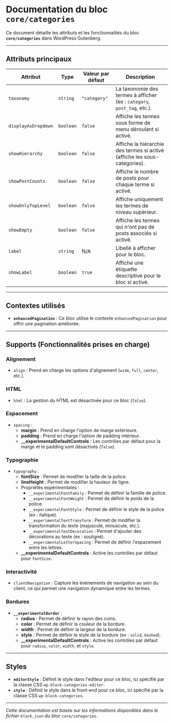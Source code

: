 # Documentation du bloc `core/categories`

Ce document détaille les attributs et les fonctionnalités du bloc **`core/categories`** dans WordPress Gutenberg.

---

## Attributs principaux

| **Attribut**        | **Type**   | **Valeur par défaut** | **Description**                                                               |
|---------------------|------------|-----------------------|-------------------------------------------------------------------------------|
| `taxonomy`          | `string`   | `"category"`          | La taxonomie des termes à afficher (ex : `category`, `post_tag`, etc.).        |
| `displayAsDropdown` | `boolean`  | `false`               | Affiche les termes sous forme de menu déroulant si activé.                     |
| `showHierarchy`     | `boolean`  | `false`               | Affiche la hiérarchie des termes si activé (affiche les sous-catégories).     |
| `showPostCounts`    | `boolean`  | `false`               | Affiche le nombre de posts pour chaque terme si activé.                        |
| `showOnlyTopLevel`  | `boolean`  | `false`               | Affiche uniquement les termes de niveau supérieur.                            |
| `showEmpty`         | `boolean`  | `false`               | Affiche les termes qui n'ont pas de posts associés si activé.                 |
| `label`             | `string`   | N/A                   | Libellé à afficher pour le bloc.                                              |
| `showLabel`         | `boolean`  | `true`                | Affiche une étiquette descriptive pour le bloc si activé.                     |

---

## Contextes utilisés

- **`enhancedPagination`** : Ce bloc utilise le contexte `enhancedPagination` pour offrir une pagination améliorée.

---

## Supports (Fonctionnalités prises en charge)

### **Alignement**
- `align` : Prend en charge les options d'alignement (`wide`, `full`, `center`, etc.).

### **HTML**
- `html` : La gestion du HTML est désactivée pour ce bloc (`false`).

### **Espacement**
- `spacing` : 
  - **margin** : Prend en charge l'option de marge extérieure.
  - **padding** : Prend en charge l'option de padding intérieur.
  - **__experimentalDefaultControls** : Les contrôles par défaut pour la marge et le padding sont désactivés (`false`).

### **Typographie**
- `typography` :
  - **fontSize** : Permet de modifier la taille de la police.
  - **lineHeight** : Permet de modifier la hauteur de ligne.
  - Propriétés expérimentales :
    - `__experimentalFontFamily` : Permet de définir la famille de police.
    - `__experimentalFontWeight` : Permet de définir le poids de la police.
    - `__experimentalFontStyle` : Permet de définir le style de la police (ex : italique).
    - `__experimentalTextTransform` : Permet de modifier la transformation du texte (majuscule, minuscule, etc.).
    - `__experimentalTextDecoration` : Permet d'ajouter des décorations au texte (ex : souligné).
    - `__experimentalLetterSpacing` : Permet de définir l'espacement entre les lettres.
  - **__experimentalDefaultControls** : Active les contrôles par défaut pour `fontSize`.

### **Interactivité**
- `clientNavigation` : Capture les événements de navigation au sein du client, ce qui permet une navigation dynamique entre les termes.

### **Bordures**
- **`__experimentalBorder`** :
  - **radius** : Permet de définir le rayon des coins.
  - **color** : Permet de définir la couleur de la bordure.
  - **width** : Permet de définir la largeur de la bordure.
  - **style** : Permet de définir le style de la bordure (ex : `solid`, `dashed`).
  - **__experimentalDefaultControls** : Active les contrôles par défaut pour `radius`, `color`, `width`, et `style`.

---

## Styles

- **`editorStyle`** : Définit le style dans l'éditeur pour ce bloc, ici spécifié par la classe CSS `wp-block-categories-editor`.
- **`style`** : Définit le style dans le front-end pour ce bloc, ici spécifié par la classe CSS `wp-block-categories`.

---

*Cette documentation est basée sur les informations disponibles dans le fichier `block.json` du bloc `core/categories`.* 
